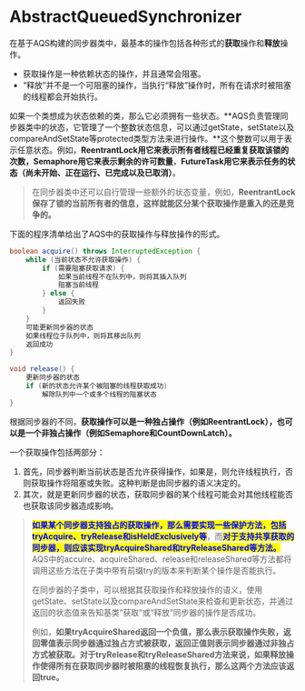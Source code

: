 # AbstractQueuedSynchronizer

在基于AQS构建的同步器类中，最基本的操作包括各种形式的**获取**操作和**释放**操作。

* 获取操作是一种依赖状态的操作，并且通常会阻塞。
* “释放”并不是一个可阻塞的操作，当执行“释放”操作时，所有在请求时被阻塞的线程都会开始执行。

如果一个类想成为状态依赖的类，那么它必须拥有一些状态。**AQS负责管理同步器类中的状态，它管理了一个整数状态信息，可以通过getState，setState以及compareAndSetState等protected类型方法来进行操作。**这个整数可以用于表示任意状态。例如，**ReentrantLock用它来表示所有者线程已经重复获取该锁的次数，Semaphore用它来表示剩余的许可数量**，**FutureTask用它来表示任务的状态（尚未开始、正在运行、已完成以及已取消）**。

> 在同步器类中还可以自行管理一些额外的状态变量，例如，**ReentrantLock保存了锁的当前所有者的信息，这样就能区分某个获取操作是重入的还是竞争的。**

下面的程序清单给出了AQS中的获取操作与释放操作的形式。

```java
boolean acquire() throws InterruptedException {
    while (当前状态不允许获取操作) {
        if (需要阻塞获取请求) {
            如果当前线程不在队列中，则将其插入队列
            阻塞当前线程
        } else {
            返回失败
        }
    }
    可能更新同步器的状态
    如果线程位于队列中，则将其移出队列
    返回成功
}

void release() {
    更新同步器的状态
    if (新的状态允许某个被阻塞的线程获取成功)
        解除队列中一个或多个线程的阻塞状态
}
```

根据同步器的不同，**获取操作可以是一种独占操作（例如ReentrantLock），也可以是一个非独占操作（例如Semaphore和CountDownLatch）。**

一个获取操作包括两部分：

1. 首先，同步器判断当前状态是否允许获得操作，如果是，则允许线程执行，否则获取操作将阻塞或失败。这种判断是由同步器的语义决定的。
2. 其次，就是更新同步器的状态，获取同步器的某个线程可能会对其他线程能否也获取该同步器造成影响。

> <mark style="color:blue;">**如果某个同步器支持独占的获取操作，那么需要实现一些保护方法，包括tryAcquire、tryRelease和isHeldExclusively等**</mark>，而<mark style="color:blue;">**对于支持共享获取的同步器，则应该实现tryAcquireShared和tryReleaseShared等方法。**</mark>AQS中的accuire、acquireShared、release和releaseShared等方法都将调用这些方法在子类中带有前缀try的版本来判断某个操作是否能执行。
>
> 在同步器的子类中，可以根据其获取操作和释放操作的语义，使用getState、setState以及compareAndSetState来检查和更新状态，并通过返回的状态值来告知基类“获取”或“释放”同步器的操作是否成功。
>
> 例如，**如果tryAcquireShared返回一个负值，那么表示获取操作失败，返回零值表示同步器通过独占方式被获取，返回正值则表示同步器通过非独占方式被获取。对于tryRelease和tryReleaseShared方法来说，如果释放操作使得所有在获取同步器时被阻塞的线程恢复执行，那么这两个方法应该返回true。**

